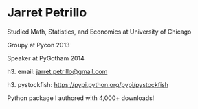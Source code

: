 Jarret Petrillo
==============

Studied Math, Statistics, and Economics at University of Chicago

Groupy at Pycon 2013

Speaker at PyGotham 2014


h3. email: jarret.petrillo@gmail.com

h3. pystockfish: https://pypi.python.org/pypi/pystockfish

Python package I authored with 4,000+ downloads!
